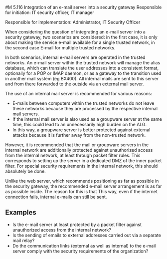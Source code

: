#M 5.116 Integration of an e-mail server into a security gateway
Responsible for initiation: IT security officer, IT manager

Responsible for implementation: Administrator, IT Security Officer

When considering the question of integrating an e-mail server into a security gateway, two scenarios are considered: in the first case, it is only about making the service e-mail available for a single trusted network, in the second case E-mail for multiple trusted networks.

In both scenarios, internal e-mail servers are operated in the trusted networks. An e-mail server within the trusted network will manage the alias database, which can translate the user addresses into a consistent format, optionally for a POP or IMAP daemon, or as a gateway to the transition used in another mail system (eg BX400). All internal mails are sent to this server and from there forwarded to the outside via an external mail server.

The use of an internal mail server is recommended for various reasons:

* E-mails between computers within the trusted networks do not leave these networks because they are processed by the respective internal mail servers.
* If the internal mail server is also used as a groupware server at the same time, this could lead to an unnecessarily high burden on the ALG.
* In this way, a groupware server is better protected against external attacks because it is further away from the non-trusted network.


However, it is recommended that the mail or groupware servers in the internal network are additionally protected against unauthorized access from the internal network, at least through packet filter rules. This corresponds to setting up the server in a dedicated DMZ of the inner packet filter. For special security requirements in the internal network, this should absolutely be done.

Unlike the web server, which recommends positioning as far as possible in the security gateway, the recommended e-mail server arrangement is as far as possible inside. The reason for this is that This way, even if the internet connection fails, internal e-mails can still be sent.



## Examples 
* Is the e-mail server at least protected by a packet filter against unauthorized access from the internal network?
* Is the sending of emails to external addresses carried out via a separate mail relay?
* Do the communication links (external as well as internal) to the e-mail server comply with the security requirements of the organization?




